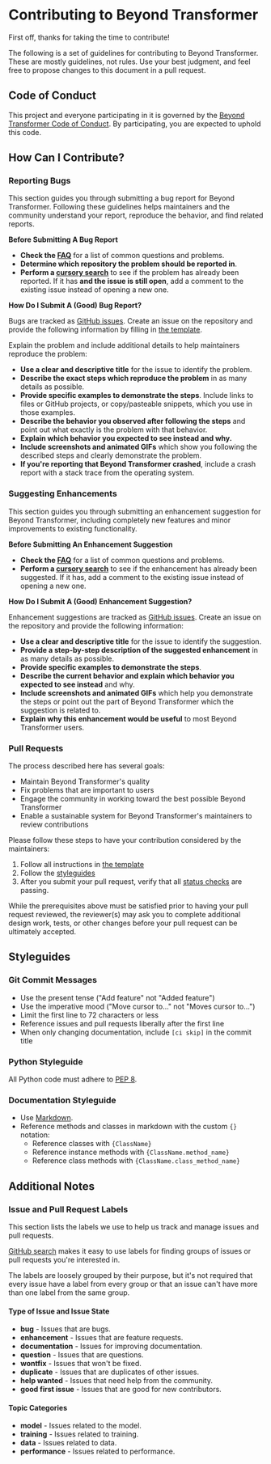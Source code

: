 # Contributing to Beyond Transformer

First off, thanks for taking the time to contribute!

The following is a set of guidelines for contributing to Beyond Transformer. These are mostly guidelines, not rules. Use your best judgment, and feel free to propose changes to this document in a pull request.

## Code of Conduct

This project and everyone participating in it is governed by the [Beyond Transformer Code of Conduct](CODE_OF_CONDUCT.md). By participating, you are expected to uphold this code.

## How Can I Contribute?

### Reporting Bugs

This section guides you through submitting a bug report for Beyond Transformer. Following these guidelines helps maintainers and the community understand your report, reproduce the behavior, and find related reports.

**Before Submitting A Bug Report**

* **Check the [FAQ](docs/faq.md)** for a list of common questions and problems.
* **Determine which repository the problem should be reported in**.
* **Perform a [cursory search](https://github.com/yourusername/beyond_transformer/search?q=&type=Issues)** to see if the problem has already been reported. If it has **and the issue is still open**, add a comment to the existing issue instead of opening a new one.

**How Do I Submit A (Good) Bug Report?**

Bugs are tracked as [GitHub issues](https://guides.github.com/features/issues/). Create an issue on the repository and provide the following information by filling in [the template](.github/ISSUE_TEMPLATE/bug_report.md).

Explain the problem and include additional details to help maintainers reproduce the problem:

* **Use a clear and descriptive title** for the issue to identify the problem.
* **Describe the exact steps which reproduce the problem** in as many details as possible.
* **Provide specific examples to demonstrate the steps**. Include links to files or GitHub projects, or copy/pasteable snippets, which you use in those examples.
* **Describe the behavior you observed after following the steps** and point out what exactly is the problem with that behavior.
* **Explain which behavior you expected to see instead and why.**
* **Include screenshots and animated GIFs** which show you following the described steps and clearly demonstrate the problem.
* **If you're reporting that Beyond Transformer crashed**, include a crash report with a stack trace from the operating system.

### Suggesting Enhancements

This section guides you through submitting an enhancement suggestion for Beyond Transformer, including completely new features and minor improvements to existing functionality.

**Before Submitting An Enhancement Suggestion**

* **Check the [FAQ](docs/faq.md)** for a list of common questions and problems.
* **Perform a [cursory search](https://github.com/yourusername/beyond_transformer/search?q=&type=Issues)** to see if the enhancement has already been suggested. If it has, add a comment to the existing issue instead of opening a new one.

**How Do I Submit A (Good) Enhancement Suggestion?**

Enhancement suggestions are tracked as [GitHub issues](https://guides.github.com/features/issues/). Create an issue on the repository and provide the following information:

* **Use a clear and descriptive title** for the issue to identify the suggestion.
* **Provide a step-by-step description of the suggested enhancement** in as many details as possible.
* **Provide specific examples to demonstrate the steps**.
* **Describe the current behavior and explain which behavior you expected to see instead** and why.
* **Include screenshots and animated GIFs** which help you demonstrate the steps or point out the part of Beyond Transformer which the suggestion is related to.
* **Explain why this enhancement would be useful** to most Beyond Transformer users.

### Pull Requests

The process described here has several goals:

- Maintain Beyond Transformer's quality
- Fix problems that are important to users
- Engage the community in working toward the best possible Beyond Transformer
- Enable a sustainable system for Beyond Transformer's maintainers to review contributions

Please follow these steps to have your contribution considered by the maintainers:

1. Follow all instructions in [the template](.github/PULL_REQUEST_TEMPLATE.md)
2. Follow the [styleguides](#styleguides)
3. After you submit your pull request, verify that all [status checks](https://help.github.com/articles/about-status-checks/) are passing.

While the prerequisites above must be satisfied prior to having your pull request reviewed, the reviewer(s) may ask you to complete additional design work, tests, or other changes before your pull request can be ultimately accepted.

## Styleguides

### Git Commit Messages

* Use the present tense ("Add feature" not "Added feature")
* Use the imperative mood ("Move cursor to..." not "Moves cursor to...")
* Limit the first line to 72 characters or less
* Reference issues and pull requests liberally after the first line
* When only changing documentation, include `[ci skip]` in the commit title

### Python Styleguide

All Python code must adhere to [PEP 8](https://www.python.org/dev/peps/pep-0008/).

### Documentation Styleguide

* Use [Markdown](https://daringfireball.net/projects/markdown/).
* Reference methods and classes in markdown with the custom `{}` notation:
    * Reference classes with `{ClassName}`
    * Reference instance methods with `{ClassName.method_name}`
    * Reference class methods with `{ClassName.class_method_name}`

## Additional Notes

### Issue and Pull Request Labels

This section lists the labels we use to help us track and manage issues and pull requests.

[GitHub search](https://help.github.com/articles/searching-issues/) makes it easy to use labels for finding groups of issues or pull requests you're interested in.

The labels are loosely grouped by their purpose, but it's not required that every issue have a label from every group or that an issue can't have more than one label from the same group.

#### Type of Issue and Issue State

* **bug** - Issues that are bugs.
* **enhancement** - Issues that are feature requests.
* **documentation** - Issues for improving documentation.
* **question** - Issues that are questions.
* **wontfix** - Issues that won't be fixed.
* **duplicate** - Issues that are duplicates of other issues.
* **help wanted** - Issues that need help from the community.
* **good first issue** - Issues that are good for new contributors.

#### Topic Categories

* **model** - Issues related to the model.
* **training** - Issues related to training.
* **data** - Issues related to data.
* **performance** - Issues related to performance.